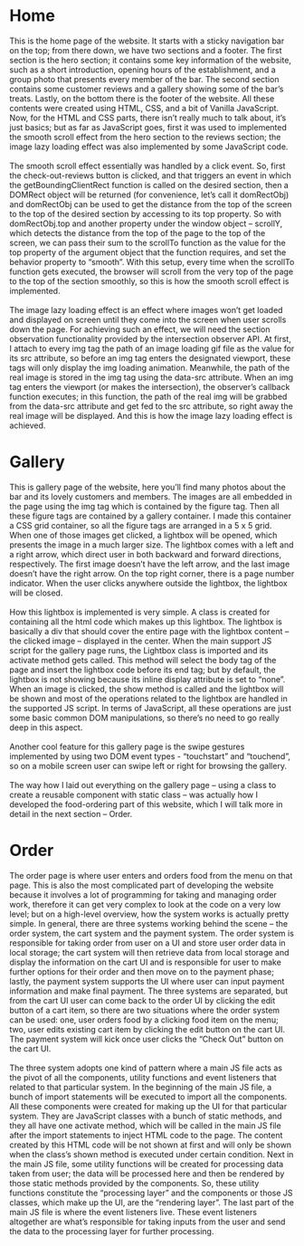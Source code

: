 <h1>Home</h1>
This is the home page of the website. It starts with a sticky navigation bar on the top; from there down, we have two sections and a footer. The first section is the hero section; it contains some key information of the website, such as a short introduction, opening hours of the establishment, and a group photo that presents every member of the bar. The second section contains some customer reviews and a gallery showing some of the bar’s treats. Lastly, on the bottom there is the footer of the website. All these contents were created using HTML, CSS, and a bit of Vanilla JavaScript. Now, for the HTML and CSS parts, there isn’t really much to talk about, it’s just basics; but as far as JavaScript goes, first it was used to implemented the smooth scroll effect from the hero section to the reviews section; the image lazy loading effect was also implemented by some JavaScript code.
<br> 
<br> 
The smooth scroll effect essentially was handled by a click event. So, first the check-out-reviews button is clicked, and that triggers an event in which the getBoundingClientRect function is called on the desired section, then a DOMRect object will be returned (for convenience, let’s call it domRectObj) and domRectObj can be used to get the distance from the top of the screen to the top of the desired section by accessing to its top property. So with domRectObj.top and another property under the window object – scrollY, which detects the distance from the top of the page to the top of the screen, we can pass their sum to the scrollTo function as the value for the top property of the argument object that the function requires, and set the behavior property to “smooth”. With this setup, every time when the scrollTo function gets executed, the browser will scroll from the very top of the page to the top of the section smoothly, so this is how the smooth scroll effect is implemented.
<br> 
<br> 
The image lazy loading effect is an effect where images won’t get loaded and displayed on screen until they come into the screen when user scrolls down the page. For achieving such an effect, we will need the section observation functionality provided by the intersection observer API. At first, I attach to every img tag the path of an image loading gif file as the value for its src attribute, so before an img tag enters the designated viewport, these tags will only display the img loading animation. Meanwhile, the path of the real image is stored in the img tag using the data-src attribute. When an img tag enters the viewport (or makes the intersection), the observer’s callback function executes; in this function, the path of the real img will be grabbed from the data-src attribute and get fed to the src attribute, so right away the real image will be displayed. And this is how the image lazy loading effect is achieved.

<h1>Gallery</h1>
This is gallery page of the website, here you’ll find many photos about the bar and its lovely customers and members. The images are all embedded in the page using the img tag which is contained by the figure tag. Then all these figure tags are contained by a gallery container. I made this container a CSS grid container, so all the figure tags are arranged in a 5 x 5 grid. When one of those images get clicked, a lightbox will be opened, which presents the image in a much larger size. The lightbox comes with a left and a right arrow, which direct user in both backward and forward directions, respectively. The first image doesn’t have the left arrow, and the last image doesn’t have the right arrow.  On the top right corner, there is a page number indicator. When the user clicks anywhere outside the lightbox, the lightbox will be closed.
<br> 
<br> 
How this lightbox is implemented is very simple. A class is created for containing all the html code which makes up this lightbox. The lightbox is basically a div that should cover the entire page with the lightbox content – the clicked image – displayed in the center. When the main support JS script for the gallery page runs, the Lightbox class is imported and its activate method gets called. This method will select the body tag of the page and insert the lightbox code before its end tag; but by default, the lightbox is not showing because its inline display attribute is set to “none”. When an image is clicked, the show method is called and the lightbox will be shown and most of the operations related to the lightbox are handled in the supported JS script. In terms of JavaScript, all these operations are just some basic common DOM manipulations, so there’s no need to go really deep in this aspect.
<br> 
<br> 
Another cool feature for this gallery page is the swipe gestures implemented by using two DOM event types - “touchstart” and “touchend”, so on a mobile screen user can swipe left or right for browsing the gallery. 
<br> 
<br> 
The way how I laid out everything on the gallery page – using a class to create a reusable component with static class – was actually how I developed the food-ordering part of this website, which I will talk more in detail in the next section – Order.

<h1>Order</h1>
The order page is where user enters and orders food from the menu on that page. This is also the most complicated part of developing the website because it involves a lot of programming for taking and managing order work, therefore it can get very complex to look at the code on a very low level; but on a high-level overview, how the system works is actually pretty simple. In general, there are three systems working behind the scene – the order system, the cart system and the payment system. The order system is responsible for taking order from user on a UI and store user order data in local storage; the cart system will then retrieve data from local storage and display the information on the cart UI and is responsible for user to make further options for their order and then move on to the payment phase; lastly, the payment system supports the UI where user can input payment information and make final payment. The three systems are separated, but from the cart UI user can come back to the order UI by clicking the edit button of a cart item, so there are two situations where the order system can be used: one, user orders food by a clicking food item on the menu; two, user edits existing cart item by clicking the edit button on the cart UI. The payment system will kick once user clicks the “Check Out” button on the cart UI. 
<br> 
<br> 
The three system adopts one kind of pattern where a main JS file acts as the pivot of all the components, utility functions and event listeners that related to that particular system. In the beginning of the main JS file, a bunch of import statements will be executed to import all the components. All these components were created for making up the UI for that particular system. They are JavaScript classes with a bunch of static methods, and they all have one activate method, which will be called in the main JS file after the import statements to inject HTML code to the page. The content created by this HTML code will be not shown at first and will only be shown when the class’s shown method is executed under certain condition. Next in the main JS file, some utility functions will be created for processing data taken from user; the data will be processed here and then be rendered by those static methods provided by the components. So, these utility functions constitute the “processing layer” and the components or those JS classes, which make up the UI, are the “rendering layer”. The last part of the main JS file is where the event listeners live. These event listeners altogether are what’s responsible for taking inputs from the user and send the data to the processing layer for further processing.
